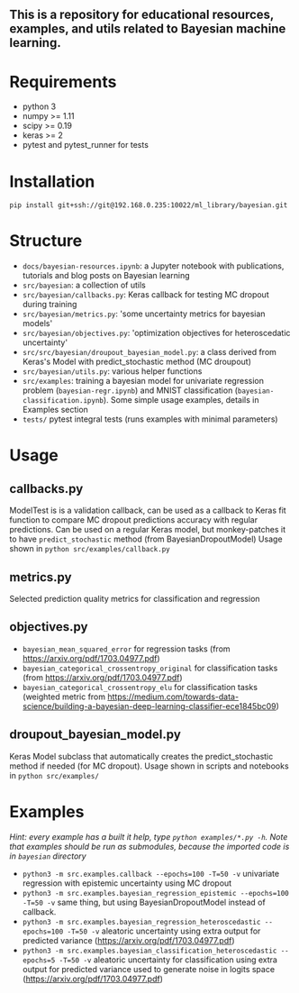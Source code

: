 ## This is a repository for educational resources, examples, and utils related to Bayesian machine learning. 

# Requirements

-  python 3
-  numpy >= 1.11
-  scipy >= 0.19
-  keras >= 2
-  pytest and pytest_runner for tests


# Installation

`pip install git+ssh://git@192.168.0.235:10022/ml_library/bayesian.git`

# Structure
-  `docs/bayesian-resources.ipynb`:  a Jupyter notebook with publications, tutorials and blog posts on Bayesian learning
-  `src/bayesian`: a collection of utils
  -  `src/bayesian/callbacks.py`: Keras callback for testing MC dropout during training
  -  `src/bayesian/metrics.py`: 'some uncertainty metrics for bayesian models'
  -  `src/bayesian/objectives.py`: 'optimization objectives for heteroscedatic uncertainty'
  -  `src/src/bayesian/droupout_bayesian_model.py`: a class derived from Keras's Model with predict_stochastic method (MC droupout)
  -  `src/bayesian/utils.py`: various helper functions
- `src/examples`: training a bayesian model for univariate regression problem (`bayesian-regr.ipynb`) and MNIST classification (`bayesian-classification.ipynb`). Some simple usage examples, details in Examples section
- `tests/` pytest integral tests (runs examples with minimal parameters)


# Usage

## callbacks.py

ModelTest is is a validation callback, can be used as a callback to Keras fit function to compare MC dropout predictions accuracy with regular predictions.
Can be used on a regular Keras model, but monkey-patches it to have `predict_stochastic` method (from BayesianDropoutModel)
Usage shown in `python src/examples/callback.py`

## metrics.py

Selected prediction quality metrics for classification and regression

## objectives.py

-  `bayesian_mean_squared_error` for regression tasks (from https://arxiv.org/pdf/1703.04977.pdf)
-  `bayesian_categorical_crossentropy_original` for classification tasks (from https://arxiv.org/pdf/1703.04977.pdf)
-  `bayesian_categorical_crossentropy_elu` for classification tasks (weighted metric from https://medium.com/towards-data-science/building-a-bayesian-deep-learning-classifier-ece1845bc09)

## droupout_bayesian_model.py

Keras Model subclass that automatically creates the predict_stochastic method if needed (for MC dropout).
Usage shown in scripts and notebooks in `python src/examples/`

# Examples

*Hint: every example has a built it help, type `python examples/*.py -h`.*
*Note that examples should be run as submodules, because the imported code is in `bayesian` directory*

-  `python3 -m src.examples.callback --epochs=100 -T=50 -v` univariate regression with epistemic uncertainty using MC dropout
-  `python3 -m src.examples.bayesian_regression_epistemic --epochs=100 -T=50 -v` same thing, but using BayesianDropoutModel instead of callback.
-  `python3 -m src.examples.bayesian_regression_heteroscedastic --epochs=100 -T=50 -v` aleatoric uncertainty using extra output for predicted variance (https://arxiv.org/pdf/1703.04977.pdf)
-  `python3 -m src.examples.bayesian_classification_heteroscedastic --epochs=5 -T=50 -v` aleatoric uncertainty for classification using extra output for predicted variance used to generate noise in logits space (https://arxiv.org/pdf/1703.04977.pdf)

